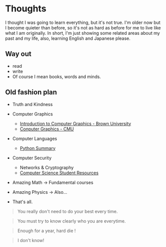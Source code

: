 # Thoughts

I thought I was going to learn everything, but it's not true. I'm older now but I become quieter than before, so it's not as hard as before for me to live like what I am originally. In short, I'm just showing some related areas about my past and my life, also, learning English and Japanese please. 

## Way out

- read
- write
- Of course I mean books, words and minds.

## Old fashion plan

- Truth and Kindness
- Computer Graphics

  - [Introduction to Computer Graphics - Brown University](https://cs.brown.edu/courses/cs123/)
  - [Conputer Graphics - CMU](15462.courses.cs.cmu.edu/)
- Computer Languages
  - [Python Summary](http://www.cs.ucc.ie/~hoare/python_summary.pdf)
- Computer Security
  - Networks & Cryptography
  - [Computer Science Student Resources](http://www.computersciencestudent.com/)
- Amazing Math        -> Fundamental courses
- Amazing Physics     -> Also...
- That's all.

> You really don't need to do your best every time.

> You must try to know clearly who you are everytime. 

> Enough for a year, hard die !

> I don't know!

